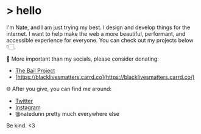 # > hello 

I'm Nate, and I am just trying my best. I design and develop things for the internet. I want to help make the web a more beautiful, performant, and accessible experience for everyone. You can check out my projects below 👇🏻.

🌱 More important than my socials, please consider donating:

- [The Bail Project](https://secure.givelively.org/donate/the-bail-project)
- [https://blacklivesmatters.carrd.co](https://blacklivesmatters.carrd.co/)

🌐 After you give, you can find me around:

- [Twitter](https://twitter.com/natedunn)
- [Instagram](https://www.instagram.com/natedunn/)
- @natedunn pretty much everywhere else

Be kind. <3

